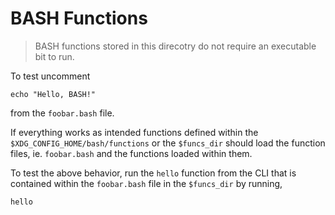 # BASH Functions

<a id="contents"></a>

> BASH functions stored in this direcotry do not require an executable bit to run.

To test uncomment

```shell
echo "Hello, BASH!"
```

from the `foobar.bash` file.

If everything works as intended functions defined within the `$XDG_CONFIG_HOME/bash/functions` or the `$funcs_dir` should load the function files, ie. `foobar.bash` and the functions loaded within them.

To test the above behavior, run the `hello` function from the CLI that is contained within the `foobar.bash` file in the `$funcs_dir` by running,

```shell
hello
```
